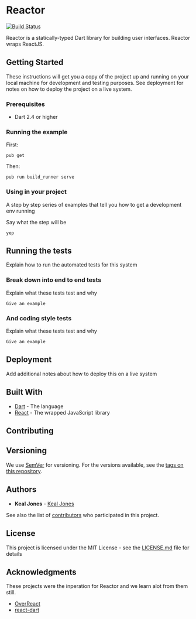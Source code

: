 # Reactor

[![Build Status](https://travis-ci.com/KealJones/reactor.svg?branch=master)](https://travis-ci.com/KealJones/reactor)

Reactor is a statically-typed Dart library for building user interfaces. Reactor wraps ReactJS.

## Getting Started

These instructions will get you a copy of the project up and running on your local machine for development and testing purposes. See deployment for notes on how to deploy the project on a live system.

### Prerequisites

* Dart 2.4 or higher

### Running the example

First:
```
pub get
```

Then:
```
pub run build_runner serve
```

### Using in your project

A step by step series of examples that tell you how to get a development env running

Say what the step will be

```
yep
```

## Running the tests

Explain how to run the automated tests for this system

### Break down into end to end tests

Explain what these tests test and why

```
Give an example
```

### And coding style tests

Explain what these tests test and why

```
Give an example
```

## Deployment

Add additional notes about how to deploy this on a live system

## Built With

* [Dart](https://dart.dev/) - The language
* [React](https://reactjs.org/) - The wrapped JavaScript library

## Contributing

<!--Please read [CONTRIBUTING.md](https://gist.github.com/PurpleBooth/b24679402957c63ec426) for details on our code of conduct, and the process for submitting pull requests to us.-->

## Versioning

We use [SemVer](http://semver.org/) for versioning. For the versions available, see the [tags on this repository](https://github.com/kealjones/reactor/tags). 

## Authors

* **Keal Jones** - [Keal Jones](https://github.com/kealjones)

See also the list of [contributors](https://github.com/kealjones/reactor/contributors) who participated in this project.

## License

This project is licensed under the MIT License - see the [LICENSE.md](LICENSE.md) file for details

## Acknowledgments

These projects were the inperation for Reactor and we learn alot from them still.

* [OverReact](https://github.com/workiva/over_react)
* [react-dart](https://github.com/cleandart/react-dart)